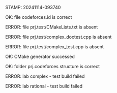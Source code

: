STAMP: 20241114-093740
OK: file codeforces.id is correct
ERROR: file prj.test/CMakeLists.txt is absent
ERROR: file prj.test/complex_doctest.cpp is absent
ERROR: file prj.test/complex_test.cpp is absent
OK: CMake generator successed
OK: folder prj.codeforces structure is correct
ERROR: lab complex - test build failed
ERROR: lab rational - test build failed
